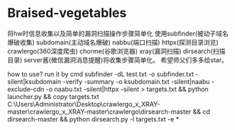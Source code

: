 # Braised-vegetables
将hw时信息收集以及简单的漏洞扫描操作步骤简单化
使用subfinder(被动子域名爆破收集) subdomain(主动域名爆破) nabbu(端口扫描) httpx(探测目录浏览) crawlergo(360深度爬虫) chorme(谷歌浏览器) xray(漏洞扫描) dirsearch(扫描目录) server酱(微信漏洞消息提醒)将收集步骤简单化。
希望师父们多多给star。

how to use?
run it by cmd
subfinder -dL test.txt -o subfinder.txt -silent|ksubdomain -verify -summary -o ksubdomain.txt -silent|naabu -exclude-cdn -o naabu.txt -silent|httpx -silent > targets.txt && python launcher.py && copy targets.txt C:\Users\Administrator\Desktop\crawlergo_x_XRAY-master\crawlergo_x_XRAY-master\crawlergo\dirsearch-master && cd dirsearch-master && python dirsearch.py -l targets.txt -e *
